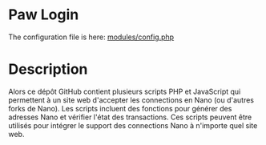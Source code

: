 # Paw Login

The configuration file is here: [modules/config.php](https://github.com/MyEcoria/pawLogin/blob/main/modules/config.php)

# Description 

Alors ce dépôt GitHub contient plusieurs scripts PHP et JavaScript qui permettent à un site web d'accepter les connections en Nano (ou d'autres forks de Nano). Les scripts incluent des fonctions pour générer des adresses Nano et vérifier l'état des transactions. Ces scripts peuvent être utilisés pour intégrer le support des connections Nano à n'importe quel site web.
